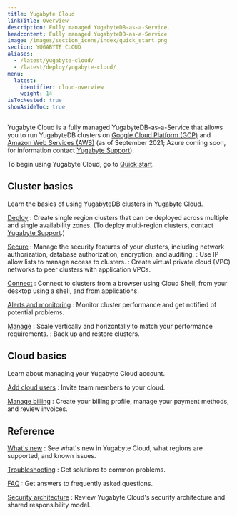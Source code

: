 ```yaml
---
title: Yugabyte Cloud
linkTitle: Overview
description: Fully managed YugabyteDB-as-a-Service.
headcontent: Fully managed YugabyteDB-as-a-Service
image: /images/section_icons/index/quick_start.png
section: YUGABYTE CLOUD
aliases:
  - /latest/yugabyte-cloud/
  - /latest/deploy/yugabyte-cloud/
menu:
  latest:
    identifier: cloud-overview
    weight: 14
isTocNested: true
showAsideToc: true
---
```


Yugabyte Cloud is a fully managed YugabyteDB-as-a-Service that allows you to run YugabyteDB clusters on <a href="https://cloud.google.com/">Google Cloud Platform (GCP)</a> and <a href="https://aws.amazon.com/">Amazon Web Services (AWS)</a> (as of September 2021; Azure coming soon, for information contact [Yugabyte Support](https://support.yugabyte.com/hc/en-us/requests/new?ticket_form_id=360003113431)).

To begin using Yugabyte Cloud, go to [Quick start](../cloud-quickstart/).

## Cluster basics

Learn the basics of using YugabyteDB clusters in Yugabyte Cloud.

[Deploy](../cloud-basics/)
: Create single region clusters that can be deployed across multiple and single availability zones. (To deploy multi-region clusters, contact [Yugabyte Support](https://support.yugabyte.com/hc/en-us/requests/new?ticket_form_id=360003113431).)

[Secure](../cloud-secure-clusters)
: Manage the security features of your clusters, including network authorization, database authorization, encryption, and auditing.
: Use IP allow lists to manage access to clusters.
: Create virtual private cloud (VPC) networks to peer clusters with application VPCs.

[Connect](../cloud-connect)
: Connect to clusters from a browser using Cloud Shell, from your desktop using a shell, and from applications.

[Alerts and monitoring](../cloud-monitor)
: Monitor cluster performance and get notified of potential problems.

[Manage](../cloud-clusters)
: Scale vertically and horizontally to match your performance requirements.
: Back up and restore clusters.

## Cloud basics

Learn about managing your Yugabyte Cloud account.

[Add cloud users](../cloud-admin/manage-access)
: Invite team members to your cloud.

[Manage billing](../cloud-admin/cloud-billing-profile)
: Create your billing profile, manage your payment methods, and review invoices.

## Reference

[What's new](../release-notes)
: See what's new in Yugabyte Cloud, what regions are supported, and known issues.

[Troubleshooting](../cloud-troubleshoot)
: Get solutions to common problems.

[FAQ](../cloud-faq)
: Get answers to frequently asked questions.

[Security architecture](../cloud-security)
: Review Yugabyte Cloud's security architecture and shared responsibility model.
